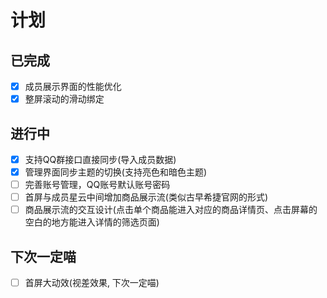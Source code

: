 # 计划
## 已完成
- [x] 成员展示界面的性能优化
- [x] 整屏滚动的滑动绑定

## 进行中
- [x] 支持QQ群接口直接同步(导入成员数据)
- [x] 管理界面同步主题的切换(支持亮色和暗色主题)
- [ ] 完善账号管理，QQ账号默认账号密码
- [ ] 首屏与成员星云中间增加商品展示流(类似古早希捷官网的形式)
- [ ] 商品展示流的交互设计(点击单个商品能进入对应的商品详情页、点击屏幕的空白的地方能进入详情的筛选页面)

## 下次一定喵
- [ ] 首屏大动效(视差效果, 下次一定喵)
